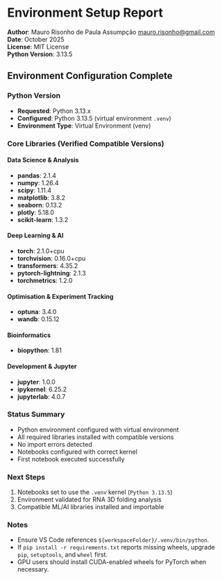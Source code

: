 # Environment Setup Report

**Author**: Mauro Risonho de Paula Assumpção <mauro.risonho@gmail.com>  
**Date**: October 2025  
**License**: MIT License  
**Python Version**: 3.13.5  

## Environment Configuration Complete

### Python Version
- **Requested**: Python 3.13.x
- **Configured**: Python 3.13.5 (virtual environment `.venv`)
- **Environment Type**: Virtual Environment (venv)

### Core Libraries (Verified Compatible Versions)

#### Data Science & Analysis
- **pandas**: 2.1.4
- **numpy**: 1.26.4
- **scipy**: 1.11.4
- **matplotlib**: 3.8.2
- **seaborn**: 0.13.2
- **plotly**: 5.18.0
- **scikit-learn**: 1.3.2

#### Deep Learning & AI
- **torch**: 2.1.0+cpu
- **torchvision**: 0.16.0+cpu
- **transformers**: 4.35.2
- **pytorch-lightning**: 2.1.3
- **torchmetrics**: 1.2.0

#### Optimisation & Experiment Tracking
- **optuna**: 3.4.0
- **wandb**: 0.15.12

#### Bioinformatics
- **biopython**: 1.81

#### Development & Jupyter
- **jupyter**: 1.0.0
- **ipykernel**: 6.25.2
- **jupyterlab**: 4.0.7

### Status Summary
- Python environment configured with virtual environment
- All required libraries installed with compatible versions
- No import errors detected
- Notebooks configured with correct kernel
- First notebook executed successfully

### Next Steps
1. Notebooks set to use the `.venv` kernel (`Python 3.13.5`)
2. Environment validated for RNA 3D folding analysis
3. Compatible ML/AI libraries installed and importable

### Notes
- Ensure VS Code references `${workspaceFolder}/.venv/bin/python`.
- If `pip install -r requirements.txt` reports missing wheels, upgrade `pip`, `setuptools`, and `wheel` first.
- GPU users should install CUDA-enabled wheels for PyTorch when necessary.
